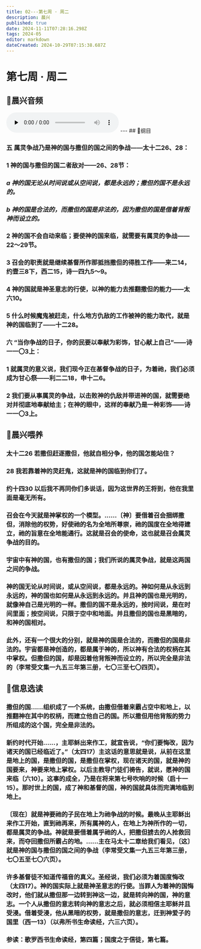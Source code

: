```yaml
---
title: 02---第七周 · 周二
description: 晨兴
published: true
date: 2024-11-11T07:28:16.298Z
tags: 2024-05
editor: markdown
dateCreated: 2024-10-29T07:15:38.687Z
---
```


# 第七周 · 周二

## 🎵晨兴音频
<audio id="audio" controls="" preload="none">
      <source id="mp3" src="/2024-05/week7/week7day2.mp3">
</audio>
---
## 📖纲目

### 五   属灵争战乃是神的国与撒但的国之间的争战——太十二26、28：

### 1   神的国与撒但的国二者敌对——26、28节：

### *a   神的国无论从时间说或从空间说，都是永远的；撒但的国不是永远的。*

### *b   神的国是合法的，而撒但的国是非法的，因为撒但的国是借着背叛神而设立的。*

### 2   神的国不会自动来临；要使神的国来临，就需要有属灵的争战——22～29节。

### 3   召会的职责就是继续基督所作那抵挡撒但的得胜工作——来二14，约壹三8下，西二15，诗一四九5～9。

### 4   神的国就是神圣意志的行使，以神的能力去推翻撒但的能力——太六10。

### 5   什么时候魔鬼被赶走，什么地方仇敌的工作被神的能力取代，就是神的国临到了——十二28。

### 六   “当你争战的日子，你的民要以奉献为彩饰，甘心献上自己”——诗一一〇3上：

### 1   就属灵的意义说，我们现今正在基督争战的日子，为着祂，我们必须成为甘心祭——利二二18，申十二6。

### 2   我们要从事属灵的争战，以击败神的仇敌并带进神的国，就需要绝对并彻底地奉献给主；在神的眼中，这样的奉献乃是一种彩饰——诗一一〇3上。

## 📖晨兴喂养

### 太十二26    若撒但赶逐撒但，他就自相分争，他的国怎能站住？

### 28    我若靠着神的灵赶鬼，这就是神的国临到你们了。

### 约十四30    以后我不再同你们多说话，因为这世界的王将到，他在我里面是毫无所有。

### 召会在今天就是神掌权的一个模型。……〔神〕要借着召会捆绑撒但，消除他的权势，好使祂的名为全地所尊崇，祂的国度在全地得建立，祂的旨意在全地能通行。这就是召会的使命，这也就是召会属灵争战的目的。

### 宇宙中有神的国，也有撒但的国；我们所说的属灵争战，就是这两国之间的争战。

### 神的国无论从时间说，或从空间说，都是永远的。神如何是从永远到永远的，神的国也如何是从永远到永远的。并且神的国也是光明的，就像神自己是光明的一样。撒但的国不是永远的，按时间说，是在时间里面；按空间说，只限于空中和地面。并且撒但的国也是黑暗的，和神的国相对。

### 此外，还有一个很大的分别，就是神的国是合法的，而撒但的国是非法的。宇宙都是神创造的，都是属于神的，所以神有合法的权柄在其中掌权。但撒但的国，却是因着他背叛神而设立的，所以完全是非法的（李常受文集一九五三年第三册，七〇三至七〇四页）。

## 📖信息选读

### 撒但的国……组织成了一个系统，由撒但借着来霸占空中和地上，以推翻神在其中的权柄，而建立他自己的国。所以撒但用他背叛的势力所组成的这个国，完全是非法的。

### 新约时代开始……，主耶稣出来作工，就宣告说，“你们要悔改，因为诸天的国已经临近了。”（太四17）主这话的意思就是说，从前在这里是地上的国，是撒但的国，是撒但在掌权，现在诸天的国，就是神的国要来，神要来地上掌权。以后主教导门徒们祷告，就说，愿神的国来临〔六10〕。这事的成全，乃是在将来第七号吹响的时候（启十一15）。那时世上的国，成了神和基督的国，神的国就具体而完满地临到地上。

### 〔现在〕就是神要祂的子民在地上为祂争战的时候。最晚从主耶稣出来作工开始，直到祂再来，所有属神的人，在地上为神所作的一切，都是属灵的争战。神就是要借着属乎祂的人，把撒但掳去的人抢救回来，而夺回撒但所霸占的地。……主在马太十二章给我们看见，〔这〕就是神的国与撒但的国之间的争战（李常受文集一九五三年第三册，七〇五至七〇六页）。

### 许多基督徒不知道传福音的真义。圣经说，我们必须为着国度悔改（太四17）。神的国实际上就是神圣意志的行使。当罪人为着神的国悔改时，他们就从撒但那一边转到神这一边，就是转向神的国，神的意志。一个人从撒但的意志转向神的意志之后，就必须相信主耶稣并且受浸。借着受浸，他从黑暗的权势，就是撒但的意志，迁到神爱子的国里（西一13）（以弗所书生命读经，六三六页）。

### 参读：歌罗西书生命读经，第四篇；国度之于信徒，第七篇。
<!-- Google tag (gtag.js) -->
<script async src="https://www.googletagmanager.com/gtag/js?id=G-1P8709Z16T"></script>
<script>
  window.dataLayer = window.dataLayer || [];
  function gtag(){dataLayer.push(arguments);}
  gtag('js', new Date());

  gtag('config', 'G-1P8709Z16T');
</script>